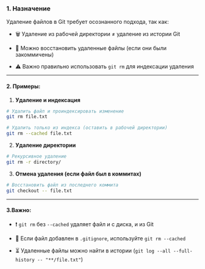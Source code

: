 ### 1. Назначение

Удаление файлов в Git требует осознанного подхода, так как:

- 🗑️ Удаление из рабочей директории ≠ удаление из истории Git

- 🔄 Можно восстановить удаленные файлы (если они были закоммичены)

- ⚠️ Важно правильно использовать `git rm` для индексации удаления

---
#### **2. Примеры:**

1. **Удаление и индексация**
```bash
# Удалить файл и проиндексировать изменение
git rm file.txt

# Удалить только из индекса (оставить в рабочей директории)
git rm --cached file.txt
```

2. **Удаление директории**
```bash
# Рекурсивное удаление
git rm -r directory/
```

3. **Отмена удаления (если файл был в коммитах)**
```bash
# Восстановить файл из последнего коммита
git checkout -- file.txt
```

---
#### **3.Важно:**

- ❗ `git rm` без `--cached` удаляет файл и с диска, и из Git

- 🔄 Если файл добавлен в `.gitignore`, используйте `git rm --cached`

- ⏳ Удаленные файлы можно найти в истории (`git log --all --full-history -- "**/file.txt"`)
